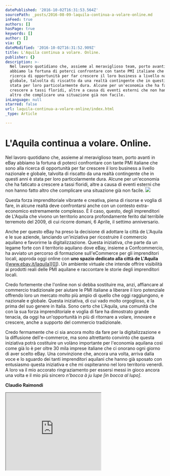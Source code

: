 ```yaml
---
datePublished: '2016-10-02T16:31:53.564Z'
sourcePath: _posts/2016-08-09-laquila-continua-a-volare-online.md
inFeed: true
authors: []
hasPage: true
keywords: []
author: []
via: {}
dateModified: '2016-10-02T16:31:52.909Z'
title: L'Aquila continua a volare. Online.
publisher: {}
description: >-
  Nel lavoro quotidiano che, assieme al meraviglioso team, porto avanti in eBay
  abbiamo la fortuna di poterci confrontare con tante PMI italiane che sono alla
  ricerca di opportunità per far crescere il loro business a livello nazionale e
  globale, talvolta di riscatto da una realtà contingente che in questi anni è
  stata per loro particolarmente dura. Alcune per un'economia che ha faticato a
  crescere a tassi floridi, altre a causa di eventi esterni che non hanno fatto
  altro che complicare una situazione già non facile.
inLanguage: null
starred: false
url: laquila-continua-a-volare-online/index.html
_type: Article

---
```

# L'Aquila continua a volare. Online.

Nel lavoro quotidiano che, assieme al meraviglioso team, porto avanti in eBay abbiamo la fortuna di poterci confrontare con tante PMI italiane che sono alla ricerca di opportunità per far crescere il loro business a livello nazionale e globale, talvolta di riscatto da una realtà contingente che in questi anni è stata per loro particolarmente dura. Alcune per un'economia che ha faticato a crescere a tassi floridi, altre a causa di eventi esterni che non hanno fatto altro che complicare una situazione già non facile.
![](https://the-grid-user-content.s3-us-west-2.amazonaws.com/fb6631d2-8d70-4c56-846d-260ed2c7a200.jpg)

Questa forza imprenditoriale vibrante e creativa, piena di risorse e voglia di fare, in alcune realtà deve confrontarsi anche con un contesto extra-economico estremamente complesso. È il caso, questo, degli imprenditori de L'Aquila che vivono un territorio ancora profondamente ferito dal terribile terremoto del 2009, di cui ricorre domani, 6 Aprile, il settimo anniversario.

Anche per questo eBay ha preso la decisione di adottare la città de L'Aquila e le sue aziende, lanciando un'iniziativa per ricostruire il commercio aquilano e favorirne la digitalizzazione. Questa iniziativa, che parte da un legame forte con il territorio aquilano dove eBay, insieme a Confcommercio, ha avviato un percorso di formazione sull'eCommerce per gli imprenditori locali, approda oggi online con **uno spazio dedicato alla città de L'Aquila** ([www.ebay.it/laquila][0]). Un ambiente virtuale che intende offrire visibilità ai prodotti reali delle PMI aquilane e raccontare le storie degli imprenditori locali.

Credo fortemente che l'online non si debba sostituire ma, anzi, affiancare al commercio tradizionale per aiutare le PMI italiane a liberare il loro potenziale offrendo loro un mercato molto più ampio di quello che oggi raggiungono, e nazionale e globale. Questa iniziativa, di cui vado molto orgoglioso, è la prima del suo genere in Italia. Sono certo che L'Aquila, una comunità che con la sua forza imprenditoriale e voglia di fare ha dimostrato grande tenacia, da oggi ha un'opportunità in più di ritornare a volare, innovare e crescere, anche a supporto del commercio tradizionale.

Credo fermamente che ci sia ancora molto da fare per la digitalizzazione e la diffusione dell'e-commerce, ma sono altrettanto convinto che questa iniziativa potrà costituire un volàno importante per l'economia aquilana così come già lo è per oltre 30 mila imprese italiane che ci onorano ogni giorno di aver scelto eBay. Una convinzione che, ancora una volta, arriva dalla voce e lo sguardo dei tanti imprenditori aquilani che hanno già sposato con entusiasmo questa iniziativa e che mi ospiteranno nel loro territorio venerdì. A loro va il mio accorato ringraziamento per essersi messi in gioco ancora una volta e il mio più sincero _n'bocca à ju lupe \[in bocca al lupo\]_.

**Claudio Raimondi**

<iframe src="https://the-grid.github.io/ed-userhtml/?g=eJyNUlFr2zAQfvevOLIH27S2HweNk7EtgaaUdtBAH8tZOsfaZMmVZJew5r_v7Lil9GkWGEn33X3f3afSh6OmdVRZeYS_EfBXofhzcLY3MhNWW3cFX-qv41pGp6gs5oSolGoAJVcLqfxz759C4wjlYl0WHFhHpRdOdYGBAzqYMcKaWh1gBXVvRFDWQJLOrKFRPu_wQHnvNCPiJoTuqiiExl4q61C11kiVC9sWGp97pZHlmaBMjxlmg9XoKLNGK0Px8lNJJYmRtSI3Vv6f_NMyipI3laNIKArY3N_Fe9hudnv4sb29f4T99e4Bbnd324lvapQJpBV9y4SX4MdTLngwgbaaxsskPg8mTs8ife6dmFR9bpXltfl5cFPX1FYk898-fk-k8D0Ep6o-UBJLDJgF1ZIP2HbxJVwYeoENMyfpzJXIvGGP4PWVVY2Opzl2HRn5s1FaJp5hpzThP7s8u1caO29_aUJPQAYrTXCDAz5MAQgWBsVUoSEoEfgZ1KvF6J5n-z7o_8aBp7dyizVfjfPw0NkXciShOsLmjC4L5Gf0zvwPKEvf8Q" height="244" style=""></iframe>



[0]: http://www.ebay.it/laquila